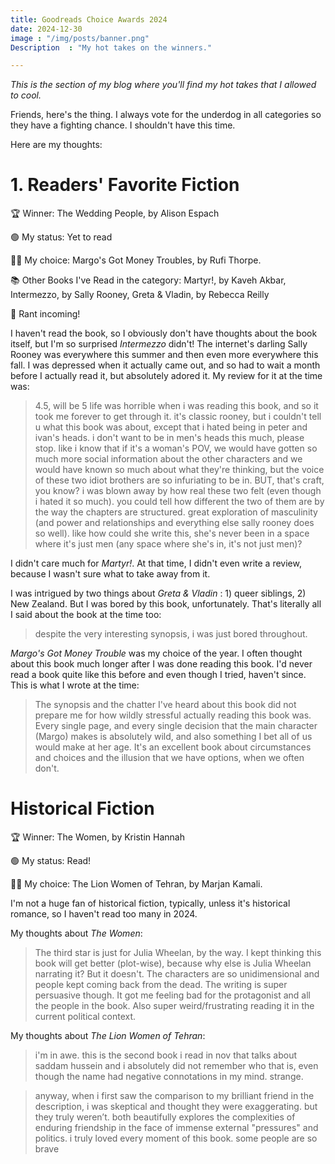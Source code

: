 ```yaml
---
title: Goodreads Choice Awards 2024
date: 2024-12-30
image : "/img/posts/banner.png"
Description  : "My hot takes on the winners."

---
```

*This is the section of my blog where you'll find my hot takes that I allowed to cool.*

Friends, here's the thing. I always vote for the underdog in all categories so they have a fighting chance. I shouldn't have this time. 

Here are my thoughts:

# 1. Readers' Favorite Fiction

🏆 Winner: The Wedding People, by Alison Espach

🟢 My status: Yet to read

🙇‍♀️ My choice: Margo's Got Money Troubles, by Rufi Thorpe.

📚 Other Books I've Read in the category: Martyr!, by Kaveh Akbar, Intermezzo, by Sally Rooney, Greta & Vladin, by Rebecca Reilly

💬 Rant incoming!

I haven't read the book, so I obviously don't have thoughts about the book itself, but I'm so surprised _Intermezzo_ didn't! The internet's darling Sally Rooney was everywhere this summer and then even more everywhere this fall. I was depressed when it actually came out, and so had to wait a month before I actually read it, but absolutely adored it. My review for it at the time was:

> 4.5, will be 5
life was horrible when i was reading this book, and so it took me forever to get through it. 
it's classic rooney, but i couldn't tell u what this book was about, except that i hated being in peter and ivan's heads. i don't want to be in men's heads this much, please stop. like i know that if it's a woman's POV, we would have gotten so much more social information about the other characters and we would have known so much about what they're thinking, but the voice of these two idiot brothers are so infuriating to be in. 
BUT, that's craft, you know? i was blown away by how real these two felt (even though i hated it so much). you could tell how different the two of them are by the way the chapters are structured. great exploration of masculinity (and power and relationships and everything else sally rooney does so well). like how could she write this, she's never been in a space where it's just men (any space where she's in, it's not just men)?   

I didn't care much for _Martyr!_. At that time, I didn't even write a review, because I wasn't sure what to take away from it.

I was intrigued by two things about _Greta & Vladin_ : 1) queer siblings, 2) New Zealand. But I was bored by this book, unfortunately. That's literally all I said about the book at the time too:
>despite the very interesting synopsis, i was just bored throughout. 

_Margo's Got Money Trouble_ was my choice of the year. I often thought about this book much longer after I was done reading this book. I'd never read a book quite like this before and even though I tried, haven't since. This is what I wrote at the time:
>The synopsis and the chatter I've heard about this book did not prepare me for how wildly stressful actually reading this book was. Every single page, and every single decision that the main character (Margo) makes is absolutely wild, and also something I bet all of us would make at her age.
It's an excellent book about circumstances and choices and the illusion that we have options, when we often don't. 

# Historical Fiction

🏆 Winner: The Women, by Kristin Hannah 

🟢 My status: Read!

🙇‍♀️ My choice: The Lion Women of Tehran, by Marjan Kamali.

I'm not a huge fan of historical fiction, typically, unless it's historical romance, so I haven't read too many in 2024.

My thoughts about _The Women_:
> The third star is just for Julia Wheelan, by the way.
I kept thinking this book will get better (plot-wise), because why else is Julia Wheelan narrating it? But it doesn't. The characters are so unidimensional and people kept coming back from the dead.
The writing is super persuasive though. It got me feeling bad for the protagonist and all the people in the book. Also super weird/frustrating reading it in the current political context.

My thoughts about _The Lion Women of Tehran_:
>i'm in awe. this is the second book i read in nov that talks about saddam hussein and i absolutely did not remember who that is, even though the name had negative connotations in my mind. strange.

>anyway, when i first saw the comparison to my brilliant friend in the description, i was skeptical and thought they were exaggerating. but they truly weren’t. both beautifully explores the complexities of enduring friendship in the face of immense external "pressures" and politics. i truly loved every moment of this book. some people are so brave

